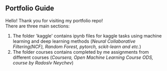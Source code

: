 ## Portfolio Guide
Hello! Thank you for visiting my portfolio repo!  
There are three main sections:  
1. The folder 'kaggle' contains ipynb files for kaggle tasks using machine learning and deep learning methods
(*Neural Collaborative Filtering(NCF), Random Forest, pytorch, sckit-learn and etc.*)
2. The folder courses contains completed by me assignments from different courses
   (*Coursera,  Open Machine Learning Course ODS, course by Radoslv Neychev*)
